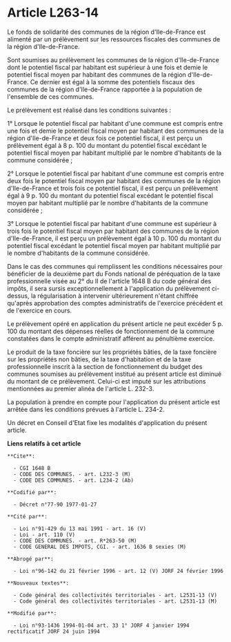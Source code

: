 # Article L263-14

Le fonds de solidarité des communes de la région d'Ile-de-France est alimenté par un prélèvement sur les ressources fiscales
des communes de la région d'Ile-de-France.

Sont soumises au prélèvement les communes de la région d'Ile-de-France dont le potentiel fiscal par habitant est supérieur à
une fois et demie le potentiel fiscal moyen par habitant des communes de la région d'Ile-de-France. Ce dernier est égal à la
somme des potentiels fiscaux des communes de la région d'Ile-de-France rapportée à la population de l'ensemble de ces
communes.

Le prélèvement est réalisé dans les conditions suivantes :

1° Lorsque le potentiel fiscal par habitant d'une commune est compris entre une fois et demie le potentiel fiscal moyen par
habitant des communes de la région d'Ile-de-France et deux fois ce potentiel fiscal, il est perçu un prélèvement égal à 8 p.
100 du montant du potentiel fiscal excédant le potentiel fiscal moyen par habitant multiplié par le nombre d'habitants de la
commune considérée ;

2° Lorsque le potentiel fiscal par habitant d'une commune est compris entre deux fois le potentiel fiscal moyen par habitant
des communes de la région d'Ile-de-France et trois fois ce potentiel fiscal, il est perçu un prélèvement égal à 9 p. 100 du
montant du potentiel fiscal excédant le potentiel fiscal moyen par habitant multiplié par le nombre d'habitants de la commune
considérée ;

3° Lorsque le potentiel fiscal par habitant d'une commune est supérieur à trois fois le potentiel fiscal moyen par habitant
des communes de la région d'Ile-de-France, il est perçu un prélèvement égal à 10 p. 100 du montant du potentiel fiscal
excédant le potentiel fiscal moyen par habitant multiplié par le nombre d'habitants de la commune considérée.

Dans le cas des communes qui remplissent les conditions nécessaires pour bénéficier de la deuxième part du Fonds national de
péréquation de la taxe professionnelle visée au 2° du II de l'article 1648 B du code général des impôts, il sera sursis
exceptionnellement à l'application du prélèvement ci-dessus, la régularisation à intervenir ultérieurement n'étant chiffrée
qu'après approbation des comptes administratifs de l'exercice précédent et de l'exercice en cours.

Le prélèvement opéré en application du présent article ne peut excéder 5 p. 100 du montant des dépenses réelles de
fonctionnement de la commune constatées dans le compte administratif afférent au pénultième exercice.

Le produit de la taxe foncière sur les propriétés bâties, de la taxe foncière sur les propriétés non bâties, de la taxe
d'habitation et de la taxe professionnelle inscrit à la section de fonctionnement du budget des communes soumises au
prélèvement institué au présent article est diminué du montant de ce prélèvement. Celui-ci est imputé sur les attributions
mentionnées au premier alinéa de l'article L. 232-3.

La population à prendre en compte pour l'application du présent article est arrêtée dans les conditions prévues à l'article
L. 234-2.

Un décret en Conseil d'Etat fixe les modalités d'application du présent article.

**Liens relatifs à cet article**

	**Cite**:

	  - CGI 1648 B
	  - CODE DES COMMUNES. - art. L232-3 (M)
	  - CODE DES COMMUNES. - art. L234-2 (Ab)

	**Codifié par**:

	  - Décret n°77-90 1977-01-27

	**Cité par**:

	  - Loi n°91-429 du 13 mai 1991 - art. 16 (V)
	  - Loi - art. 110 (V)
	  - CODE DES COMMUNES. - art. R*263-50 (M)
	  - CODE GENERAL DES IMPOTS, CGI. - art. 1636 B sexies (M)

	**Abrogé par**:

	  - Loi n°96-142 du 21 février 1996 - art. 12 (V) JORF 24 février 1996

	**Nouveaux textes**:

	  - Code général des collectivités territoriales - art. L2531-13 (V)
	  - Code général des collectivités territoriales - art. L2531-13 (M)

	**Modifié par**:

	  - Loi n°93-1436 1994-01-04 art. 33 1° JORF 4 janvier 1994 rectificatif JORF 24 juin 1994
